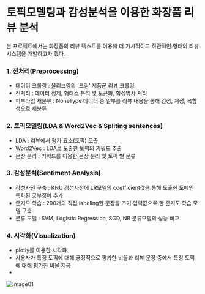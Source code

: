 # 토픽모델링과 감성분석을 이용한 화장품 리뷰 분석
본 프로젝트에서는 화장품의 리뷰 텍스트를 이용해 더 가시적이고 직관적인 형태의 리뷰 시스템을 개발하고자 했다. 
### 1. 전처리(Preprocessing)  
- 데이터 크롤링 : 올리브영의 '크림' 제품군 리뷰 크롤링  
- 전처리 : 데이터 정제, 형태소 분석 및 토큰화, 합성명사 처리  
- 피부타입 재분류 : NoneType 데이터 중 일부를 리뷰 내용을 통해 건성, 지성, 복합성으로 재분류
  
### 2. 토픽모델링(LDA & Word2Vec & Spliting sentences)
- LDA : 리뷰에서 평가 요소(토픽) 도출  
- Word2Vec : LDA로 도출한 토픽의 키워드 추출  
- 문장 분리 : 키워드를 이용한 문장 분리 및 토픽 별 문류

### 3. 감성분석(Sentiment Analysis)
- 감성사전 구축 : KNU 감성사전에 LR모델의 coefficient값을 통해 도출한 도메인 특화된 긍부정어 추가
- 준지도 학습 : 200개의 직접 labeling한 문장을 초기 입력값으로 한 준지도 학습 모델 구축
- 분류 모델 : SVM, Logistic Regression, SGD, NB 분류모델의 성능 비교

### 4. 시각화(Visualization)
- plotly를 이용한 시각화
- 사용자가 특정 토픽에 대해 긍정적으로 평가한 비율과 리뷰 문장 중에서 특정 토픽에 대해 평가한 비율 제공
-

![image01](https://user-images.githubusercontent.com/49268298/175094119-da348e6b-2526-4d2e-ac67-ddef2ed05e69.png)
